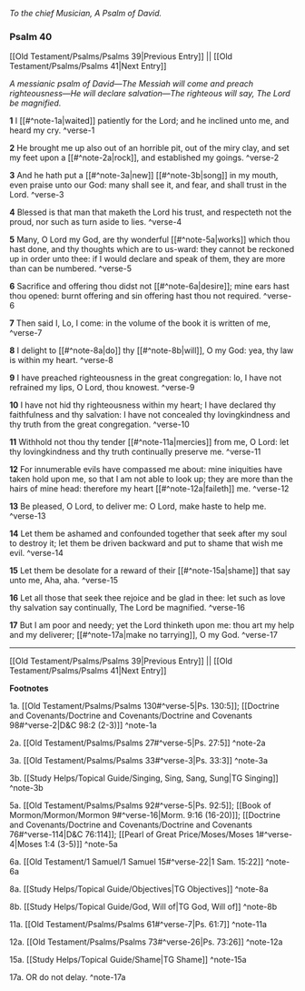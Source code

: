 *To the chief Musician, A Psalm of David.*

### Psalm 40

[[Old Testament/Psalms/Psalms 39|Previous Entry]]  ||  [[Old Testament/Psalms/Psalms 41|Next Entry]]

*A messianic psalm of David—The Messiah will come and preach righteousness—He will declare salvation—The righteous will say, The Lord be magnified.*

**1**  I [[#^note-1a|waited]] patiently for the Lord; and he inclined unto me, and heard my cry. ^verse-1

**2**  He brought me up also out of an horrible pit, out of the miry clay, and set my feet upon a [[#^note-2a|rock]], and established my goings. ^verse-2

**3**  And he hath put a [[#^note-3a|new]] [[#^note-3b|song]] in my mouth, even praise unto our God: many shall see it, and fear, and shall trust in the Lord. ^verse-3

**4**  Blessed is that man that maketh the Lord his trust, and respecteth not the proud, nor such as turn aside to lies. ^verse-4

**5**  Many, O Lord my God, are thy wonderful [[#^note-5a|works]] which thou hast done, and thy thoughts which are to us-ward: they cannot be reckoned up in order unto thee: if I would declare and speak of them, they are more than can be numbered. ^verse-5

**6**  Sacrifice and offering thou didst not [[#^note-6a|desire]]; mine ears hast thou opened: burnt offering and sin offering hast thou not required. ^verse-6

**7**  Then said I, Lo, I come: in the volume of the book it is written of me, ^verse-7

**8**  I delight to [[#^note-8a|do]] thy [[#^note-8b|will]], O my God: yea, thy law is within my heart. ^verse-8

**9**  I have preached righteousness in the great congregation: lo, I have not refrained my lips, O Lord, thou knowest. ^verse-9

**10**  I have not hid thy righteousness within my heart; I have declared thy faithfulness and thy salvation: I have not concealed thy lovingkindness and thy truth from the great congregation. ^verse-10

**11**  Withhold not thou thy tender [[#^note-11a|mercies]] from me, O Lord: let thy lovingkindness and thy truth continually preserve me. ^verse-11

**12**  For innumerable evils have compassed me about: mine iniquities have taken hold upon me, so that I am not able to look up; they are more than the hairs of mine head: therefore my heart [[#^note-12a|faileth]] me. ^verse-12

**13**  Be pleased, O Lord, to deliver me: O Lord, make haste to help me. ^verse-13

**14**  Let them be ashamed and confounded together that seek after my soul to destroy it; let them be driven backward and put to shame that wish me evil. ^verse-14

**15**  Let them be desolate for a reward of their [[#^note-15a|shame]] that say unto me, Aha, aha. ^verse-15

**16**  Let all those that seek thee rejoice and be glad in thee: let such as love thy salvation say continually, The Lord be magnified. ^verse-16

**17**  But I am poor and needy; yet the Lord thinketh upon me: thou art my help and my deliverer; [[#^note-17a|make no tarrying]], O my God. ^verse-17


---
[[Old Testament/Psalms/Psalms 39|Previous Entry]]  ||  [[Old Testament/Psalms/Psalms 41|Next Entry]]


**Footnotes**


1a. [[Old Testament/Psalms/Psalms 130#^verse-5|Ps. 130:5]]; [[Doctrine and Covenants/Doctrine and Covenants/Doctrine and Covenants 98#^verse-2|D&C 98:2 (2-3)]] ^note-1a

2a. [[Old Testament/Psalms/Psalms 27#^verse-5|Ps. 27:5]] ^note-2a

3a. [[Old Testament/Psalms/Psalms 33#^verse-3|Ps. 33:3]] ^note-3a

3b. [[Study Helps/Topical Guide/Singing, Sing, Sang, Sung|TG Singing]] ^note-3b

5a. [[Old Testament/Psalms/Psalms 92#^verse-5|Ps. 92:5]]; [[Book of Mormon/Mormon/Mormon 9#^verse-16|Morm. 9:16 (16-20)]]; [[Doctrine and Covenants/Doctrine and Covenants/Doctrine and Covenants 76#^verse-114|D&C 76:114]]; [[Pearl of Great Price/Moses/Moses 1#^verse-4|Moses 1:4 (3-5)]] ^note-5a

6a. [[Old Testament/1 Samuel/1 Samuel 15#^verse-22|1 Sam. 15:22]] ^note-6a

8a. [[Study Helps/Topical Guide/Objectives|TG Objectives]] ^note-8a

8b. [[Study Helps/Topical Guide/God, Will of|TG God, Will of]] ^note-8b

11a. [[Old Testament/Psalms/Psalms 61#^verse-7|Ps. 61:7]] ^note-11a

12a. [[Old Testament/Psalms/Psalms 73#^verse-26|Ps. 73:26]] ^note-12a

15a. [[Study Helps/Topical Guide/Shame|TG Shame]] ^note-15a

17a. OR do not delay. ^note-17a